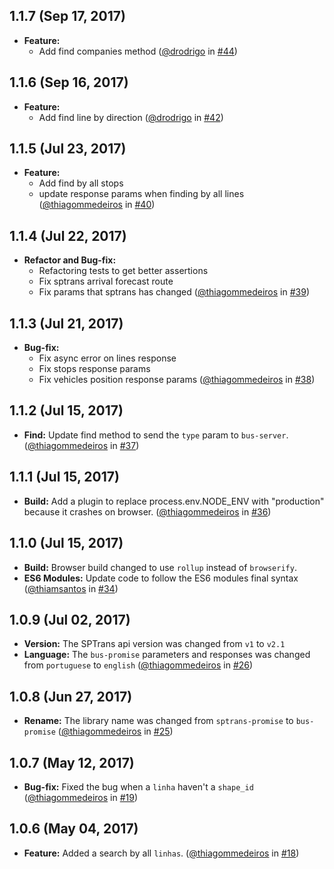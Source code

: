 ## 1.1.7 (Sep 17, 2017)
- **Feature:**
  - Add find companies method
([@drodrigo](https://github.com/thiagommedeiros) in [#44](https://github.com/thiagommedeiros/bus-promise/pull/44))

## 1.1.6 (Sep 16, 2017)
- **Feature:**
  - Add find line by direction
([@drodrigo](https://github.com/thiagommedeiros) in [#42](https://github.com/thiagommedeiros/bus-promise/pull/42))

## 1.1.5 (Jul 23, 2017)
- **Feature:**
  - Add find by all stops
  - update response params when finding by all lines
([@thiagommedeiros](https://github.com/thiagommedeiros) in [#40](https://github.com/thiagommedeiros/bus-promise/pull/40))

## 1.1.4 (Jul 22, 2017)
- **Refactor and Bug-fix:**
  - Refactoring tests to get better assertions
  - Fix sptrans arrival forecast route
  - Fix params that sptrans has changed
([@thiagommedeiros](https://github.com/thiagommedeiros) in [#39](https://github.com/thiagommedeiros/bus-promise/pull/39))

## 1.1.3 (Jul 21, 2017)
- **Bug-fix:**
  - Fix async error on lines response
  - Fix stops response params
  - Fix vehicles position response params
([@thiagommedeiros](https://github.com/thiagommedeiros) in [#38](https://github.com/thiagommedeiros/bus-promise/pull/38))

## 1.1.2 (Jul 15, 2017)
- **Find:** Update find method to send the `type` param to `bus-server`.
([@thiagommedeiros](https://github.com/thiagommedeiros) in [#37](https://github.com/thiagommedeiros/bus-promise/pull/37))

## 1.1.1 (Jul 15, 2017)
- **Build:** Add a plugin to replace process.env.NODE_ENV with "production" because it crashes on browser.
([@thiagommedeiros](https://github.com/thiagommedeiros) in [#36](https://github.com/thiagommedeiros/bus-promise/pull/36))

## 1.1.0 (Jul 15, 2017)
- **Build:** Browser build changed to use `rollup` instead of `browserify`.
- **ES6 Modules:** Update code to follow the ES6 modules final syntax
([@thiamsantos](https://github.com/thiamsantos) in [#34](https://github.com/thiagommedeiros/bus-promise/pull/34))

## 1.0.9 (Jul 02, 2017)
- **Version:** The SPTrans api version was changed from `v1` to `v2.1`
- **Language:** The `bus-promise` parameters and responses was changed from `portuguese` to `english`
([@thiagommedeiros](https://github.com/thiagommedeiros) in [#26](https://github.com/thiagommedeiros/bus-promise/pull/26))

## 1.0.8 (Jun 27, 2017)
- **Rename:** The library name was changed from `sptrans-promise` to `bus-promise` ([@thiagommedeiros](https://github.com/thiagommedeiros) in [#25](https://github.com/thiagommedeiros/bus-promise/pull/25))

## 1.0.7 (May 12, 2017)
- **Bug-fix:** Fixed the bug when a `linha` haven't a `shape_id` ([@thiagommedeiros](https://github.com/thiagommedeiros) in [#19](https://github.com/thiagommedeiros/bus-promise/pull/19))

## 1.0.6 (May 04, 2017)
- **Feature:** Added a search by all `linhas`. ([@thiagommedeiros](https://github.com/thiagommedeiros) in [#18](https://github.com/thiagommedeiros/bus-promise/pull/18))
